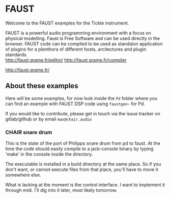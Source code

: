 # FAUST

Welcome to the FAUST examples for the Tickle instrument.

FAUST is a powerful audio programming environment with a focus on physical modelling. Faust is Free Software and can be used directly in the browser. FAUST code can be compiled to be used as standalon application of plugins for a plenthora of different hosts, arcitectures and plugin standards.  
http://faust.grame.fr/editor/ http://faust.grame.fr/compiler

http://faust.grame.fr/


## About these examples

Here will be some examples, for now look inside the `Pd` folder where you can find an example with FAUST DSP code using `faustgen~` for Pd.

If you would like to contribute, please get in touch via the issue tracker on gitlab/github or by email `max@chair.audio`

### CHAIR snare drum

This is the state of the port of Philipps snare drum from pd to faust. At the time the code should easily compile to a jack-console binary by typing 'make' in the console inside the directory.

The executable is installed in a build directory at the same place. So if you don't want, or cannot execute files from that place, you'll have to move it somewhere else.

What is lacking at the moment is the control interface. I want to implement it through midi. I'll dig into it later, most likely tomorrow.
